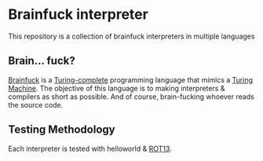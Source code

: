 Brainfuck interpreter
=====================
This repository is a collection of brainfuck interpreters in multiple languages

Brain... fuck?
--------------
[Brainfuck](http://en.wikipedia.org/wiki/Brainfuck#Brainfuck.27s_formal_.22parent_language.22) is a [Turing-complete](http://en.wikipedia.org/wiki/Turing_completeness) programming language that mimics a [Turing Machine](http://en.wikipedia.org/wiki/Turing_machine). The objective of this language is to making interpreters \& compilers as short as possible. And of course, brain-fucking whoever reads the source code.


Testing Methodology
-------------------
Each interpreter is tested with helloworld \& [ROT13](http://en.wikipedia.org/wiki/ROT13).
